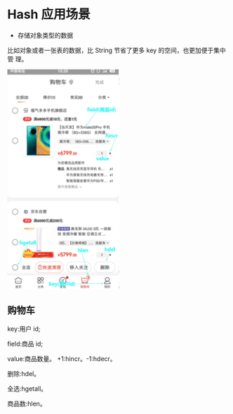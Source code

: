 # Hash 应用场景

- 存储对象类型的数据

比如对象或者一张表的数据，比 String 节省了更多 key 的空间，也更加便于集中管 理。

![image-20200805171843836](../../../assets/image-20200805171843836.png)

## 购物车

key:用户 id;

field:商品 id;

value:商品数量。 +1:hincr。-1:hdecr。

删除:hdel。

全选:hgetall。

商品数:hlen。

